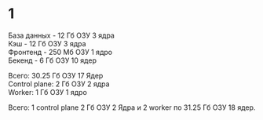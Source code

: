 # 1 #

База данных - 12 Гб ОЗУ 3 ядра  
Кэш - 12 Гб ОЗУ 3 ядра  
Фронтенд - 250 Мб ОЗУ 1 ядро  
Бекенд - 6 Гб ОЗУ 10 ядер  

Всего: 30.25 Гб ОЗУ 17 Ядер  
Control plane: 2 Гб ОЗУ 2 ядра  
Worker: 1 Гб ОЗУ 1 ядро  

Всего: 1 control plane 2 Гб ОЗУ 2 Ядра и 2 worker по 31.25 Гб ОЗУ 18 ядер.  
